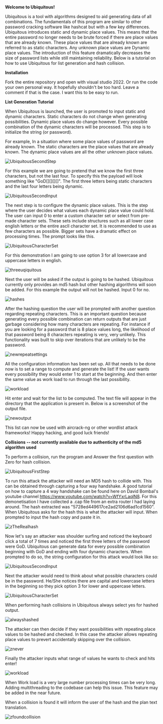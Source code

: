 **Welcome to Ubiquitous!**

  Ubiquitous is a tool with algorithms designed to aid generating data of all combinations. The fundamentals of this program are similar to other password cracking software like hashcat but with a few key differences. Ubiquitous introduces static and dynamic place values. This means that the entire password no longer needs to be brute forced if there are place values that are already known. These place values that are already known are referred to as static characters. Any unknown place values are Dynamic place values. The introduction of this feature dramatically decreases the size of password lists while still maintaining reliability. Below is a tutorial on how to use Ubiquitous for list generation and hash collision.
  
**Installation** 

Fork the entire repository and open with visual studio 2022. Or run the code your own personal way. It hopefully shouldn't be too hard. Leave a comment if that is the case. I want this to be easy to run. 
  
**List Generation Tutorial**

When Ubiquitous is launched, the user is promoted to input static and dynamic characters. Static characters do not change when generating possibilities. Dynamic place values do change however. Every possible combination of the dynamic characters will be processed. This step is to initialize the string (or password).

For example, In a situation where some place values of password are already known. The static characters are the place values that are already known. The dynamic place values are all the other unknown place values. 

![UbiquitousSecondStep](https://user-images.githubusercontent.com/92893340/223863415-535bf33d-f74f-44d8-93b6-4e1e13a5dc6a.PNG)

For this example we are going to pretend that we know the first three characters, but not the last four. To specify this the payload will look something like 
"GoD[][][][]". The first three letters being static characters and the last four letters being dynamic. 

![UbiquitousSecondInput](https://user-images.githubusercontent.com/92893340/225156313-3c559ce4-73ac-419a-be88-fde416af2141.PNG)

The next step is to configure the dynamic place values. This is the step where the user decides what values each dynamic place value could hold. The user can input 0 to enter a custom character set or select from pre-made character sets. These sets include structures such as all lower case english letters or the entire ascII character set. It is recommended to use as few characters as possible. Bigger sets have a dramatic effect on processing times. The prompt looks like this. 

![UbiquitousCharacterSet](https://user-images.githubusercontent.com/92893340/223867084-83d782b6-d270-455e-8be5-72dd1fa6a9d8.PNG)

For this demonstration I am going to use option 3 for all lowercase and uppercase letters in english. 

![threeuqiquitous](https://user-images.githubusercontent.com/92893340/223868191-4cbbb445-6b33-4320-8a97-1378350c3b88.PNG)

Next the user will be asked if the output is going to be hashed. Ubiquitous currently only provides an md5 hash but other hashing algorithms will soon be added. For this example the output will not be hashed. Input 0 for no. 

![hashes](https://user-images.githubusercontent.com/92893340/223869157-1a1073b2-b529-47c8-acc7-a1571f9a8559.PNG)

After the hashing question the user will be prompted with another question regarding repeating characters. This is an important question because generating every possible combination can return outputs that are just garbage considering how many characters are repeating. For instance if you are looking for a password that is 8 place values long, the likelihood of that password being 8 characters repeating is very, very unlikely. This functionality was built to skip over iterations that are unlikely to be the password.

![newrepeatsettings](https://user-images.githubusercontent.com/92893340/225162156-542e255a-4ba1-4d5a-ab54-30459a49796c.PNG)

All the configuration information has been set up. All that needs to be done now is to set a range to compute and generate the list! If the user wants every possibility they would enter 1 to start at the beginning. And then enter the same value as work load to run through the last possibility.

![workload](https://user-images.githubusercontent.com/92893340/223873310-28cb9c57-6e42-40da-b21b-555d622c1c86.PNG)

Hit enter and wait for the list to be computed. The text file will appear in the directory that the application is present in. Below is a screenshot of the output file. 

![newoutput](https://user-images.githubusercontent.com/92893340/225162601-b49f5787-4054-49cd-a30f-62523d33cf2c.PNG)

This list can now be used with aircrack-ng or other wordlist attack frameworks! Happy hacking, and good luck friends!

**Collisions -- not currently available due to authenticity of the md5 algorithm used**

To perform a collision, run the program and Answer the first question with Zero for hash collision.

![UbiquitousFirstStep](https://user-images.githubusercontent.com/92893340/223862825-ce4d6af1-09d9-4572-8579-e3e82c5fed20.PNG)

To run this attack the attacker will need an MD5 hash to collide with. This can be obtained through capturing a four way handshake. A good tutorial on how to capture a 4 way handshake can be found here on David Bombal's youtube channel https://www.youtube.com/watch?v=WfYxrLaqlN8. For this demonetisation I have collected a .cap file from an extra router I had laying around. The hash extracted was "5728ed449617ce2ad2106d6ad1cd1560". When Ubiquitous asks for the hash this is what the attacker will input. When prompted to input the hash copy and paste it in.

![zTheRealhash](https://user-images.githubusercontent.com/92893340/225173127-d52c77bf-22d0-459d-b3fe-0d04d773b5f0.PNG)
 
Now let's say an attacker was shoulder surfing and noticed the keyboard click a total of 7 times and noticed the first three letters of the password were GoD. Ubiquitous can generate data for every possible combination beginning with GoD and ending with four dynamic characters. When prompted to do so, the string configuration for this attack would look like so:

![UbiquitousSecondInput](https://user-images.githubusercontent.com/92893340/225156313-3c559ce4-73ac-419a-be88-fde416af2141.PNG)

Next the attacker would need to think about what possible characters could be in the password. He/She notices there are capital and lowercase letters in the beginning so they pick option 3 for lower and uppercase letters.

![UbiquitousCharacterSet](https://user-images.githubusercontent.com/92893340/223867084-83d782b6-d270-455e-8be5-72dd1fa6a9d8.PNG)

When performing hash collisions in Ubiquitous always select yes for hashed output.

![alwayshashed](https://user-images.githubusercontent.com/92893340/225169905-4e3aa6f9-1b30-427d-854f-f0ec4f23683c.PNG)

The attacker can then decide if they want possibilities with repeating place values to be hashed and checked. In this case the attacker allows repeating place values to prevert accidentally skipping over the collision. 

![znever](https://user-images.githubusercontent.com/92893340/225170707-e1a18222-c1b5-46e9-a0e6-1dcf38341d70.PNG)

Finally the attacker inputs what range of values he wants to check and hits enter!

![workload](https://user-images.githubusercontent.com/92893340/223873310-28cb9c57-6e42-40da-b21b-555d622c1c86.PNG)

When Work load is a very large number processing times can be very long. Adding multithreading to the codebase can help this issue. This feature may be added in the near future. 
 
When a collision is found it will inform the user of the hash and the plan text translation. 

![zfoundcollision](https://user-images.githubusercontent.com/92893340/225173453-e248503b-c88e-43db-a6a3-1b64b4d78fa2.PNG)






